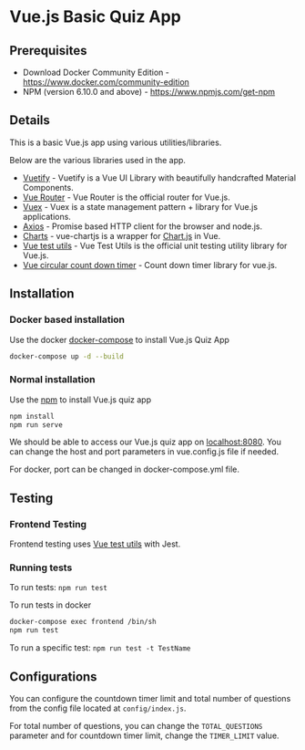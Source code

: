 # Vue.js Basic Quiz App

## Prerequisites

- Download Docker Community Edition - https://www.docker.com/community-edition
- NPM (version 6.10.0 and above) - https://www.npmjs.com/get-npm

## Details

This is a basic Vue.js app using various utilities/libraries. 

Below are the various libraries used in the app.

 - [Vuetify](https://vuetifyjs.com/en/) - Vuetify is a Vue UI Library with beautifully handcrafted Material Components.
 - [Vue Router](https://router.vuejs.org/) - Vue Router is the official router for Vue.js.
 - [Vuex](https://vuex.vuejs.org/) - Vuex is a state management pattern + library for Vue.js applications.
 - [Axios](https://github.com/axios/axios) - Promise based HTTP client for the browser and node.js.
 - [Charts](https://vue-chartjs.org/) - vue-chartjs is a wrapper for [Chart.js](https://github.com/chartjs/Chart.js) in Vue.
 - [Vue test utils](https://vue-test-utils.vuejs.org) - Vue Test Utils is the official unit testing utility library for Vue.js.
 - [Vue circular count down timer](https://github.com/noorzaie/vue-circular-count-down-timer) - Count down timer library for vue.js.

## Installation

 ### Docker based installation

Use the docker [docker-compose](https://docs.docker.com/compose/) to install Vue.js Quiz App

```bash
docker-compose up -d --build
```

 ### Normal installation

Use the [npm](https://www.npmjs.com/) to install Vue.js quiz app

```bash
npm install
npm run serve
```
We should be able to access our Vue.js quiz app on [localhost:8080](http://localhost:8080).
You can change the host and port parameters in vue.config.js file if needed.

For docker, port can be changed in docker-compose.yml file.

## Testing

### Frontend Testing

Frontend testing uses [Vue test utils](https://vue-test-utils.vuejs.org) with Jest.

### Running tests
To run tests: `npm run test`

To run tests in docker 
```bash
docker-compose exec frontend /bin/sh
npm run test
```

To run a specific test: `npm run test -t TestName`

## Configurations

You can configure the countdown timer limit and total number of questions from the config file located at `config/index.js`.

For total number of questions, you can change the `TOTAL_QUESTIONS` parameter and for countdown timer limit, change the `TIMER_LIMIT` value.


